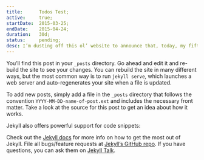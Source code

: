 ```yaml
---
title:  	Todos Test;
active: 	true;
startDate: 	2015-03-25;
endDate: 	2015-04-24;
duration: 	30d;
status: 	pending;
desc: I’m dusting off this ol’ website to announce that, today, my fifth book has been published. It’s called Sass For Web Designers and has a familiar pink cover. The book is the 10th release from the wonderful folks at A Book Apart.;
---
```


You’ll find this post in your `_posts` directory. Go ahead and edit it and re-build the site to see your changes. You can rebuild the site in many different ways, but the most common way is to run `jekyll serve`, which launches a web server and auto-regenerates your site when a file is updated.

To add new posts, simply add a file in the `_posts` directory that follows the convention `YYYY-MM-DD-name-of-post.ext` and includes the necessary front matter. Take a look at the source for this post to get an idea about how it works.

Jekyll also offers powerful support for code snippets:

Check out the [Jekyll docs][jekyll-docs] for more info on how to get the most out of Jekyll. File all bugs/feature requests at [Jekyll’s GitHub repo][jekyll-gh]. If you have questions, you can ask them on [Jekyll Talk][jekyll-talk].

[jekyll-docs]: http://jekyllrb.com/docs/home
[jekyll-gh]:   https://github.com/jekyll/jekyll
[jekyll-talk]: https://talk.jekyllrb.com/